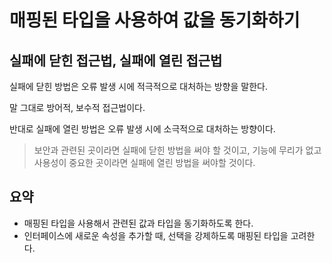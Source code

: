 # 매핑된 타입을 사용하여 값을 동기화하기

## 실패에 닫힌 접근법, 실패에 열린 접근법

실패에 닫힌 방법은 오류 발생 시에 적극적으로 대처하는 방향을 말한다.

말 그대로 방어적, 보수적 접근법이다.

반대로 실패에 열린 방법은 오류 발생 시에 소극적으로 대처하는 방향이다.

> 보안과 관련된 곳이라면 실패에 닫힌 방법을 써야 할 것이고, 기능에 무리가 없고 사용성이 중요한 곳이라면 실패에 열린 방법을 써야할 것이다.

## 요약

- 매핑된 타입을 사용해서 관련된 값과 타입을 동기화하도록 한다.
- 인터페이스에 새로운 속성을 추가할 때, 선택을 강제하도록 매핑된 타입을 고려한다.

